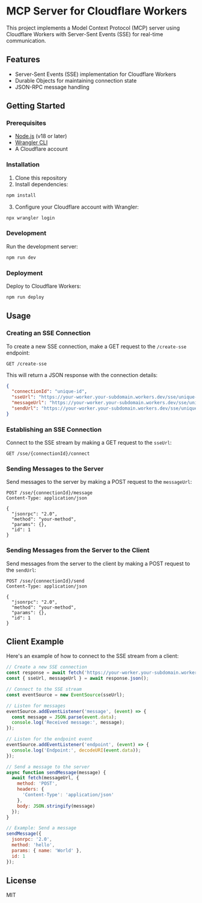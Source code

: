 # MCP Server for Cloudflare Workers

This project implements a Model Context Protocol (MCP) server using Cloudflare Workers with Server-Sent Events (SSE) for real-time communication.

## Features

- Server-Sent Events (SSE) implementation for Cloudflare Workers
- Durable Objects for maintaining connection state
- JSON-RPC message handling

## Getting Started

### Prerequisites

- [Node.js](https://nodejs.org/) (v18 or later)
- [Wrangler CLI](https://developers.cloudflare.com/workers/wrangler/install-and-update/)
- A Cloudflare account

### Installation

1. Clone this repository
2. Install dependencies:

```bash
npm install
```

3. Configure your Cloudflare account with Wrangler:

```bash
npx wrangler login
```

### Development

Run the development server:

```bash
npm run dev
```

### Deployment

Deploy to Cloudflare Workers:

```bash
npm run deploy
```

## Usage

### Creating an SSE Connection

To create a new SSE connection, make a GET request to the `/create-sse` endpoint:

```
GET /create-sse
```

This will return a JSON response with the connection details:

```json
{
  "connectionId": "unique-id",
  "sseUrl": "https://your-worker.your-subdomain.workers.dev/sse/unique-id/connect",
  "messageUrl": "https://your-worker.your-subdomain.workers.dev/sse/unique-id/message",
  "sendUrl": "https://your-worker.your-subdomain.workers.dev/sse/unique-id/send"
}
```

### Establishing an SSE Connection

Connect to the SSE stream by making a GET request to the `sseUrl`:

```
GET /sse/{connectionId}/connect
```

### Sending Messages to the Server

Send messages to the server by making a POST request to the `messageUrl`:

```
POST /sse/{connectionId}/message
Content-Type: application/json

{
  "jsonrpc": "2.0",
  "method": "your-method",
  "params": {},
  "id": 1
}
```

### Sending Messages from the Server to the Client

Send messages from the server to the client by making a POST request to the `sendUrl`:

```
POST /sse/{connectionId}/send
Content-Type: application/json

{
  "jsonrpc": "2.0",
  "method": "your-method",
  "params": {},
  "id": 1
}
```

## Client Example

Here's an example of how to connect to the SSE stream from a client:

```javascript
// Create a new SSE connection
const response = await fetch('https://your-worker.your-subdomain.workers.dev/create-sse');
const { sseUrl, messageUrl } = await response.json();

// Connect to the SSE stream
const eventSource = new EventSource(sseUrl);

// Listen for messages
eventSource.addEventListener('message', (event) => {
  const message = JSON.parse(event.data);
  console.log('Received message:', message);
});

// Listen for the endpoint event
eventSource.addEventListener('endpoint', (event) => {
  console.log('Endpoint:', decodeURI(event.data));
});

// Send a message to the server
async function sendMessage(message) {
  await fetch(messageUrl, {
    method: 'POST',
    headers: {
      'Content-Type': 'application/json'
    },
    body: JSON.stringify(message)
  });
}

// Example: Send a message
sendMessage({
  jsonrpc: '2.0',
  method: 'hello',
  params: { name: 'World' },
  id: 1
});
```

## License

MIT 